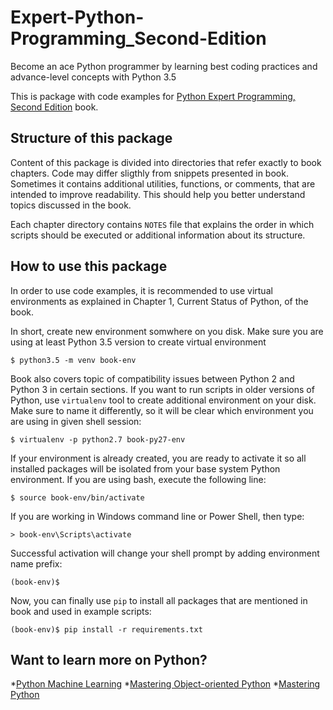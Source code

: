 # Expert-Python-Programming_Second-Edition
 Become an ace Python programmer by learning best coding practices and advance-level concepts with Python 3.5
 
 This is package with code examples for [Python Expert Programming, Second Edition](https://www.packtpub.com/application-development/expert-python-programming-second-edition?utm_source=github&utm_medium=repository&utm_campaign=9781785886850) book.
 
 
## Structure of this package

Content of this package is divided into directories that refer exactly to book chapters. Code may differ sligthly from snippets presented in book. Sometimes it contains additional utilities, functions, or comments, that are intended to improve readability. This should help you better understand topics discussed in the book.

Each chapter directory contains `NOTES` file that explains the order in which scripts should be executed or additional information about its structure.

## How to use this package

In order to use code examples, it is recommended to use virtual environments as explained in Chapter 1, Current Status of Python, of the book.

In short, create new environment somwhere on you disk. Make sure you are using at least Python 3.5 version to create virtual environment

    $ python3.5 -m venv book-env

Book also covers topic of compatibility issues between Python 2 and Python 3 in certain sections. If you want to run scripts in older versions of Python, use `virtualenv` tool to create additional environment on your disk. Make sure to name it differently, so it will be clear which environment you are using in given shell session:

    $ virtualenv -p python2.7 book-py27-env

If your environment is already created, you are ready to activate it so all installed packages will be isolated from your base system Python environment. If you are using bash, execute the following line:

    $ source book-env/bin/activate

If you are working in Windows command line or Power Shell, then type:

    > book-env\Scripts\activate

Successful activation will change your shell prompt by adding environment name prefix:

    (book-env)$

Now, you can finally use `pip` to install all packages that are mentioned in book and used in example scripts:

    (book-env)$ pip install -r requirements.txt


## Want to learn more on Python?
*[Python Machine Learning](https://www.packtpub.com/big-data-and-business-intelligence/python-machine-learning?utm_source=github&utm_medium=repository&utm_campaign=9781785886850)
*[Mastering Object-oriented Python](https://www.packtpub.com/application-development/mastering-object-oriented-python?utm_source=github&utm_medium=repository&utm_campaign=9781785886850)
*[Mastering Python](https://www.packtpub.com/application-development/mastering-python?utm_source=github&utm_medium=repository&utm_campaign=9781785886850)
